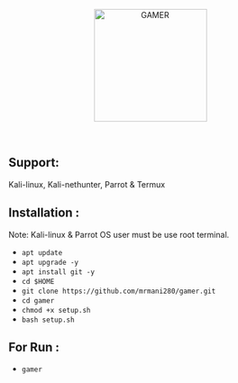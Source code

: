 <p align="center"><a href="https://github.com/mrmani280/"><img title="GAMER" src="https://1.bp.blogspot.com/-ikiiKscH0fM/YLivqiQvqYI/AAAAAAAAACw/UrCHoBst4M4ZqNXJmqtuXCw3IXeUp9CCwCLcBGAsYHQ/s500/0001-616743420_20210430_200721_0000.png" height="200" width="200"></a></p><br>

## Support:

Kali-linux, Kali-nethunter, Parrot & Termux
<br>
## Installation :
 
Note: Kali-linux & Parrot OS user must be use root terminal.
 
* `apt update` 
* `apt upgrade -y` 
* `apt install git -y`
* `cd $HOME`
* `git clone https://github.com/mrmani280/gamer.git` 
* `cd gamer` 
* `chmod +x setup.sh` 
* `bash setup.sh` 

## For Run : 
* `gamer`


